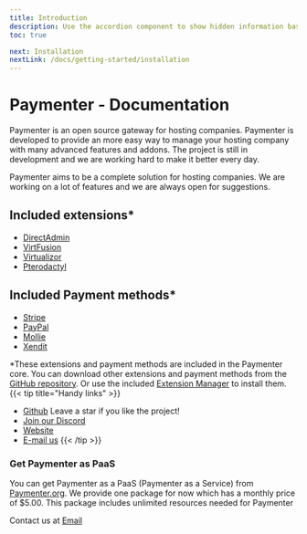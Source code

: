 ```yaml
---
title: Introduction
description: Use the accordion component to show hidden information based on the collapse and expand state of the child elements using data attribute options
toc: true

next: Installation
nextLink: /docs/getting-started/installation
---
```

# Paymenter - Documentation
Paymenter is an open source gateway for hosting companies. Paymenter is developed to provide an more easy way to manage your hosting company with many advanced features and addons. The project is still in development and we are working hard to make it better every day.

Paymenter aims to be a complete solution for hosting companies. We are working on a lot of features and we are always open for suggestions.


## Included extensions*
* [DirectAdmin](https://www.directadmin.com/)
* [VirtFusion](https://virtfusion.com/)
* [Virtualizor](https://www.virtualizor.com/)
* [Pterodactyl](https://pterodactyl.io/)

## Included Payment methods*
* [Stripe](https://stripe.com/)
* [PayPal](https://www.paypal.com/)
* [Mollie](https://www.mollie.com/)
* [Xendit](https://www.xendit.co/)

*These extensions and payment methods are included in the Paymenter core. You can download other extensions and payment methods from the [GitHub repository](https://github.com/Paymenter/Extensions). Or use the included [Extension Manager](../extensions) to install them.
{{< tip title="Handy links" >}}
* [Github](https://github.com/Paymenter) Leave a star if you like the project!
* [Join our Discord](https://discord.gg/v42TvwT58H)
* [Website](https://paymenter.org/)
* [E-mail us](mailto:hello@paymenter.org)
{{< /tip >}}

### Get Paymenter as PaaS
You can get Paymenter as a PaaS (Paymenter as a Service) from [Paymenter.org](https://paymenter.org/). We provide one package for now which has a monthly price of $5.00. This package includes unlimited resources needed for Paymenter

Contact us at [Email](mailto:corwin@paymenter.org?subject=Paymenter%20PaaS&body=Hello%20Corwin%2C%0A%0AI%20would%20like%20to%20get%20Paymenter%20as%20a%20PaaS.%0A%0AMy%20URL%20is%3A%20https%3A%2F%2Fexample.com%0A%0ARegards%2C)